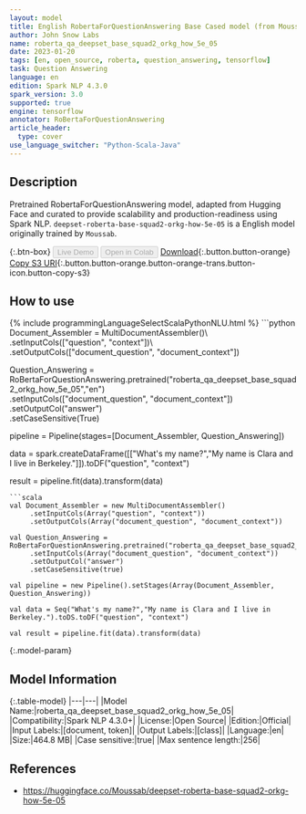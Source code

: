 ```yaml
---
layout: model
title: English RobertaForQuestionAnswering Base Cased model (from Moussab)
author: John Snow Labs
name: roberta_qa_deepset_base_squad2_orkg_how_5e_05
date: 2023-01-20
tags: [en, open_source, roberta, question_answering, tensorflow]
task: Question Answering
language: en
edition: Spark NLP 4.3.0
spark_version: 3.0
supported: true
engine: tensorflow
annotator: RoBertaForQuestionAnswering
article_header:
  type: cover
use_language_switcher: "Python-Scala-Java"
---
```


## Description

Pretrained RobertaForQuestionAnswering  model, adapted from Hugging Face and curated to provide scalability and production-readiness using Spark NLP. `deepset-roberta-base-squad2-orkg-how-5e-05` is a English model originally trained by `Moussab`.

{:.btn-box}
<button class="button button-orange" disabled>Live Demo</button>
<button class="button button-orange" disabled>Open in Colab</button>
[Download](https://s3.amazonaws.com/auxdata.johnsnowlabs.com/public/models/roberta_qa_deepset_base_squad2_orkg_how_5e_05_en_4.3.0_3.0_1674209532316.zip){:.button.button-orange}
[Copy S3 URI](s3://auxdata.johnsnowlabs.com/public/models/roberta_qa_deepset_base_squad2_orkg_how_5e_05_en_4.3.0_3.0_1674209532316.zip){:.button.button-orange.button-orange-trans.button-icon.button-copy-s3}

## How to use



<div class="tabs-box" markdown="1">
{% include programmingLanguageSelectScalaPythonNLU.html %}
```python
Document_Assembler = MultiDocumentAssembler()\
     .setInputCols(["question", "context"])\
     .setOutputCols(["document_question", "document_context"])

Question_Answering = RoBertaForQuestionAnswering.pretrained("roberta_qa_deepset_base_squad2_orkg_how_5e_05","en")\
     .setInputCols(["document_question", "document_context"])\
     .setOutputCol("answer")\
     .setCaseSensitive(True)
    
pipeline = Pipeline(stages=[Document_Assembler, Question_Answering])

data = spark.createDataFrame([["What's my name?","My name is Clara and I live in Berkeley."]]).toDF("question", "context")

result = pipeline.fit(data).transform(data)
```
```scala
val Document_Assembler = new MultiDocumentAssembler()
     .setInputCols(Array("question", "context"))
     .setOutputCols(Array("document_question", "document_context"))

val Question_Answering = RoBertaForQuestionAnswering.pretrained("roberta_qa_deepset_base_squad2_orkg_how_5e_05","en")
     .setInputCols(Array("document_question", "document_context"))
     .setOutputCol("answer")
     .setCaseSensitive(true)
    
val pipeline = new Pipeline().setStages(Array(Document_Assembler, Question_Answering))

val data = Seq("What's my name?","My name is Clara and I live in Berkeley.").toDS.toDF("question", "context")

val result = pipeline.fit(data).transform(data)
```
</div>

{:.model-param}
## Model Information

{:.table-model}
|---|---|
|Model Name:|roberta_qa_deepset_base_squad2_orkg_how_5e_05|
|Compatibility:|Spark NLP 4.3.0+|
|License:|Open Source|
|Edition:|Official|
|Input Labels:|[document, token]|
|Output Labels:|[class]|
|Language:|en|
|Size:|464.8 MB|
|Case sensitive:|true|
|Max sentence length:|256|

## References

- https://huggingface.co/Moussab/deepset-roberta-base-squad2-orkg-how-5e-05